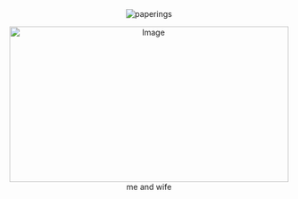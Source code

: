 <div align="center"> <img src="https://komarev.com/ghpvc/?username=paperings&label=✶%20&color=d92323&style=flat" alt="paperings" /> </p>
<div align="center"> <img width="500" height="279" alt="Image" src="https://github.com/user-attachments/assets/73fe1c8c-0dc0-4fa3-b2f6-9dc48132af75" />
<div align="center"> me and wife

